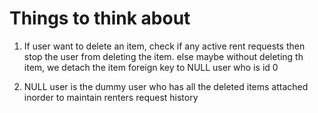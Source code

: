 # Things to think about
1. If user want to delete an item, check if any active rent requests then stop the user from deleting the item. else maybe without deleting th item, we detach the item foreign key to NULL user who is id 0

2. NULL user is the dummy user who has all the deleted items attached inorder to maintain renters request history